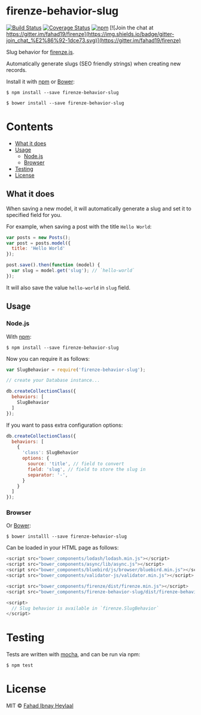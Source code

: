 # firenze-behavior-slug

[![Build Status](https://secure.travis-ci.org/fahad19/firenze-behavior-slug.png?branch=master)](http://travis-ci.org/fahad19/firenze-behavior-slug) [![Coverage Status](https://coveralls.io/repos/fahad19/firenze-behavior-slug/badge.svg?branch=master)](https://coveralls.io/r/fahad19/firenze-behavior-slug?branch=master) [![npm](https://img.shields.io/npm/v/firenze-behavior-slug.svg)](https://www.npmjs.com/package/firenze-behavior-slug) [![Join the chat at https://gitter.im/fahad19/firenze](https://img.shields.io/badge/gitter-join_chat_%E2%86%92-1dce73.svg)](https://gitter.im/fahad19/firenze)

Slug behavior for [firenze.js](https://github.com/fahad19/firenze).

Automatically generate slugs (SEO friendly strings) when creating new records.

Install it with [npm](https://npmjs.com) or [Bower](http://bower.io):

```
$ npm install --save firenze-behavior-slug

$ bower install --save firenze-behavior-slug
```

<!-- START doctoc generated TOC please keep comment here to allow auto update -->
<!-- DON'T EDIT THIS SECTION, INSTEAD RE-RUN doctoc TO UPDATE -->
# Contents

  - [What it does](#what-it-does)
  - [Usage](#usage)
    - [Node.js](#nodejs)
    - [Browser](#browser)
- [Testing](#testing)
- [License](#license)

<!-- END doctoc generated TOC please keep comment here to allow auto update -->

<!--docume:src/index.js-->
## What it does

When saving a new model, it will automatically generate a slug and set it to specified field for you.

For example, when saving a post with the title `Hello World`:

```js
var posts = new Posts();
var post = posts.model({
  title: 'Hello World'
});

post.save().then(function (model) {
  var slug = model.get('slug'); // `hello-world`
});
```

It will also save the value `hello-world` in `slug` field.

## Usage

### Node.js

With [npm](https://npmjs.com):

```
$ npm install --save firenze-behavior-slug
```

Now you can require it as follows:

```js
var SlugBehavior = require('firenze-behavior-slug');

// create your Database instance...

db.createCollectionClass({
  behaviors: [
    SlugBehavior
  ]
});
```

If you want to pass extra configuration options:

```js
db.createCollectionClass({
  behaviors: [
    {
      'class': SlugBehavior
      options: {
        source: 'title', // field to convert
        field: 'slug', // field to store the slug in
        separator: '-',
      }
    }
  ]
});
```

### Browser

Or [Bower](http://bower.io):

```
$ bower installl --save firenze-behavior-slug
```

Can be loaded in your HTML page as follows:

```js
<script src="bower_components/lodash/lodash.min.js"></script>
<script src="bower_components/async/lib/async.js"></script>
<script src="bower_components/bluebird/js/browser/bluebird.min.js"></script>
<script src="bower_components/validator-js/validator.min.js"></script>

<script src="bower_components/firenze/dist/firenze.min.js"></script>
<script src="bower_components/firenze-behavior-slug/dist/firenze-behavior-slug.min.js"></script>

<script>
  // Slug behavior is available in `firenze.SlugBehavior`
</script>
```

<!--/docume:src/index.js-->

# Testing

Tests are written with [mocha](http://mochajs.org/), and can be run via npm:

```
$ npm test
```

# License

MIT © [Fahad Ibnay Heylaal](http://fahad19.com)
